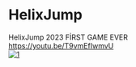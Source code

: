 # HelixJump
HelixJump 2023 FİRST GAME EVER
 <br />
https://youtu.be/T9vmEfIwmvU <br />
[![1](https://i9.ytimg.com/vi_webp/T9vmEfIwmvU/mq1.webp?sqp=CMTcyKQG-oaymwEmCMACELQB8quKqQMa8AEB-AH-CYAC0AWKAgwIABABGGUgZShlMA8=&rs=AOn4CLBzmcXqlrwe3IVU3jztjTLxdhaOZg)][def]

[def]: https://www.youtube.com/watch?v=T9vmEfIwmvU"1"